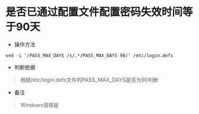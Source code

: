 # 是否已通过配置文件配置密码失效时间等于90天

- 操作方法
```
sed -i '/PASS_MAX_DAYS /s/.*/PASS_MAX_DAYS 90/' /etc/login.defs
```

- 判断依据
> 根据/etc/login.defs文件的PASS_MAX_DAYS是否为90判断


- 备注
> Windows请填是